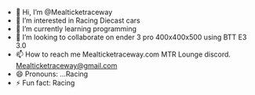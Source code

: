 - 👋 Hi, I’m @Mealticketraceway
- 👀 I’m interested in Racing Diecast cars
- 🌱 I’m currently learning programming 
- 💞️ I’m looking to collaborate on ender 3 pro 400x400x500 using BTT E3 3.0
- 📫 How to reach me Mealticketraceway.com MTR Lounge discord. Mealticketraceway@gmail.com 
- 😄 Pronouns: ...Racing
- ⚡ Fun fact: Racing

<!---
Mealticketraceway/Mealticketraceway is a ✨ special ✨ repository because its `README.md` (this file) appears on your GitHub profile.
You can click the Preview link to take a look at your changes.
--->
